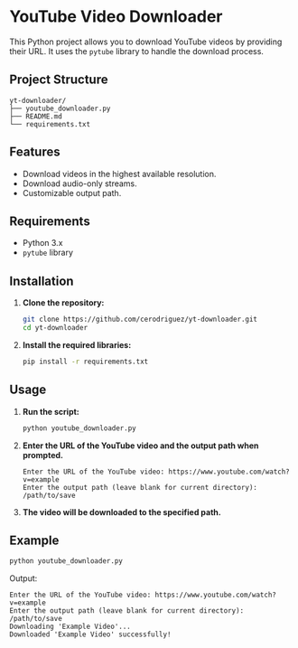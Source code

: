 # YouTube Video Downloader

This Python project allows you to download YouTube videos by providing their URL. It uses the `pytube` library to handle the download process.

## Project Structure

```
yt-downloader/
├── youtube_downloader.py
├── README.md
└── requirements.txt
```

## Features

- Download videos in the highest available resolution.
- Download audio-only streams.
- Customizable output path.

## Requirements

- Python 3.x
- `pytube` library

## Installation

1. **Clone the repository:**

    ```bash
    git clone https://github.com/cerodriguez/yt-downloader.git
    cd yt-downloader
    ```

2. **Install the required libraries:**

    ```bash
    pip install -r requirements.txt
    ```

## Usage

1. **Run the script:**

    ```bash
    python youtube_downloader.py
    ```

2. **Enter the URL of the YouTube video and the output path when prompted.**

    ```plaintext
    Enter the URL of the YouTube video: https://www.youtube.com/watch?v=example
    Enter the output path (leave blank for current directory): /path/to/save
    ```

3. **The video will be downloaded to the specified path.**

## Example

```bash
python youtube_downloader.py
```

Output:

```plaintext
Enter the URL of the YouTube video: https://www.youtube.com/watch?v=example
Enter the output path (leave blank for current directory): /path/to/save
Downloading 'Example Video'...
Downloaded 'Example Video' successfully!
```


